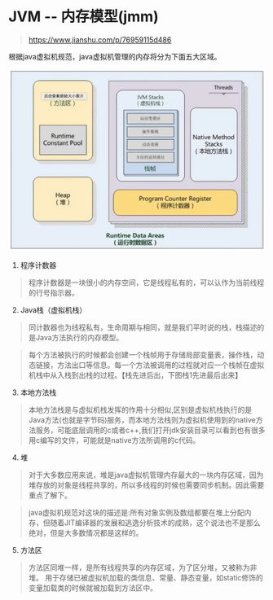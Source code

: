 # JVM -- 内存模型(jmm)


> https://www.jianshu.com/p/76959115d486


根据java虚拟机规范，java虚拟机管理的内存将分为下面五大区域。

![](../image/backend/29ba8336-cda4-4ca9-8072-923eca378d21.png)

1. 程序计数器

> 程序计数器是一块很小的内存空间，它是线程私有的，可以认作为当前线程的行号指示器。

2. Java栈（虚拟机栈）

> 同计数器也为线程私有，生命周期与相同，就是我们平时说的栈，栈描述的是Java方法执行的内存模型。

> 每个方法被执行的时候都会创建一个栈帧用于存储局部变量表，操作栈，动态链接，方法出口等信息。每一个方法被调用的过程就对应一个栈帧在虚拟机栈中从入栈到出栈的过程。【栈先进后出，下图栈1先进最后出来】

3. 本地方法栈

> 本地方法栈是与虚拟机栈发挥的作用十分相似,区别是虚拟机栈执行的是Java方法(也就是字节码)服务，而本地方法栈则为虚拟机使用到的native方法服务，可能底层调用的c或者c++,我们打开jdk安装目录可以看到也有很多用c编写的文件，可能就是native方法所调用的c代码。

4. 堆

> 对于大多数应用来说，堆是java虚拟机管理内存最大的一块内存区域，因为堆存放的对象是线程共享的，所以多线程的时候也需要同步机制。因此需要重点了解下。

> java虚拟机规范对这块的描述是:所有对象实例及数组都要在堆上分配内存，但随着JIT编译器的发展和逃逸分析技术的成熟，这个说法也不是那么绝对，但是大多数情况都是这样的。


5. 方法区

> 方法区同堆一样，是所有线程共享的内存区域，为了区分堆，又被称为非堆。
用于存储已被虚拟机加载的类信息、常量、静态变量，如static修饰的变量加载类的时候就被加载到方法区中。